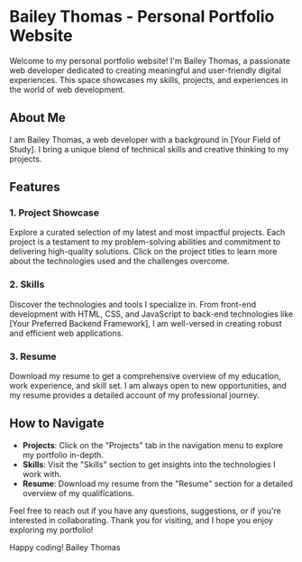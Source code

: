 # Bailey Thomas - Personal Portfolio Website

Welcome to my personal portfolio website! I'm Bailey Thomas, a passionate web developer dedicated to creating meaningful and user-friendly digital experiences. This space showcases my skills, projects, and experiences in the world of web development.

## About Me

I am Bailey Thomas, a web developer with a background in [Your Field of Study]. I bring a unique blend of technical skills and creative thinking to my projects.

## Features

### 1. Project Showcase

Explore a curated selection of my latest and most impactful projects. Each project is a testament to my problem-solving abilities and commitment to delivering high-quality solutions. Click on the project titles to learn more about the technologies used and the challenges overcome.

### 2. Skills

Discover the technologies and tools I specialize in. From front-end development with HTML, CSS, and JavaScript to back-end technologies like [Your Preferred Backend Framework], I am well-versed in creating robust and efficient web applications.

### 3. Resume

Download my resume to get a comprehensive overview of my education, work experience, and skill set. I am always open to new opportunities, and my resume provides a detailed account of my professional journey.

## How to Navigate

- **Projects**: Click on the "Projects" tab in the navigation menu to explore my portfolio in-depth.
- **Skills**: Visit the "Skills" section to get insights into the technologies I work with.
- **Resume**: Download my resume from the "Resume" section for a detailed overview of my qualifications.

Feel free to reach out if you have any questions, suggestions, or if you're interested in collaborating. Thank you for visiting, and I hope you enjoy exploring my portfolio!

Happy coding!
Bailey Thomas
